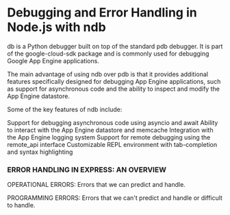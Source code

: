 # Debugging and Error Handling in Node.js with ndb


db is a Python debugger built on top of the standard pdb debugger. It is part of the google-cloud-sdk package and is commonly used for debugging Google App Engine applications.

The main advantage of using ndb over pdb is that it provides additional features specifically designed for debugging App Engine applications, such as support for asynchronous code and the ability to inspect and modify the App Engine datastore.

Some of the key features of ndb include:

Support for debugging asynchronous code using asyncio and await
Ability to interact with the App Engine datastore and memcache
Integration with the App Engine logging system
Support for remote debugging using the remote_api interface
Customizable REPL environment with tab-completion and syntax highlighting




### ERROR HANDLING IN EXPRESS: AN OVERVIEW

OPERATIONAL ERRORS: Errors that we can predict and handle.

PROGRAMMING ERRORS: Errors that we can't predict and handle or difficult to handle.

